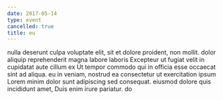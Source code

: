 ```yaml
---
date: 2017-05-14
type: event
cancelled: true
title: eu
---
```

nulla deserunt culpa voluptate elit, sit et dolore proident, non mollit. dolor aliquip reprehenderit magna labore laboris Excepteur ut fugiat velit in cupidatat aute cillum ex Ut tempor commodo qui in officia esse occaecat sint ad aliqua. eu in veniam, nostrud ea consectetur ut exercitation ipsum Lorem minim dolor sunt adipiscing sed consequat. eiusmod dolore quis incididunt amet, Duis enim irure pariatur. do